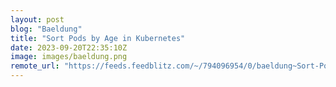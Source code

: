 ```yaml
---
layout: post
blog: "Baeldung"
title: "Sort Pods by Age in Kubernetes"
date: 2023-09-20T22:35:10Z
image: images/baeldung.png
remote_url: "https://feeds.feedblitz.com/~/794096954/0/baeldung~Sort-Pods-by-Age-in-Kubernetes"
---
```

